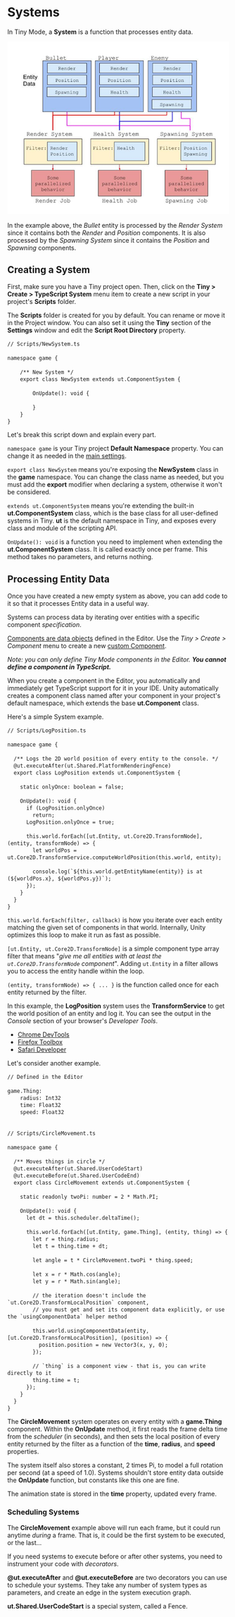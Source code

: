 # Systems

In Tiny Mode, a **System** is a function that processes entity data.

![alt_text](images/scripting-diagram.png "image_tooltip")


In the example above, the _Bullet_ entity is processed by the _Render System_ since it contains both the _Render_ and _Position_ components. It is also processed by the _Spawning System_ since it contains the _Position_ and _Spawning_ components.


## Creating a System

First, make sure you have a Tiny project open. Then, click on the **Tiny > Create > TypeScript System** menu item to create a new script in your project's **Scripts** folder.

The **Scripts** folder is created for you by default. You can rename or move it in the Project window. You can also set it using the **Tiny** section of the **Settings** window and edit the **Script Root Directory** property.
```
// Scripts/NewSystem.ts

namespace game {

    /** New System */
    export class NewSystem extends ut.ComponentSystem {

        OnUpdate(): void {

        }
    }
}
```

Let's break this script down and explain every part.

`namespace game` is your Tiny project **Default Namespace** property. You can change it as needed in the [main settings](settings-main).

`export class NewSystem` means you're exposing the **NewSystem** class in the **game** namespace. You can change the class name as needed, but you must add the **export** modifier when declaring a system, otherwise it won't be considered.

`extends ut.ComponentSystem` means you're extending the built-in **ut.ComponentSystem** class, which is the base class for all user-defined systems in Tiny. **ut** is the default namespace in Tiny, and exposes every class and module of the scripting API.

`OnUpdate(): void` is a function you need to implement when extending the **ut.ComponentSystem** class. It is called exactly once per frame. This method takes no parameters, and returns nothing.


## Processing Entity Data

Once you have created a new empty system as above, you can add code to it so that it processes Entity data in a useful way.

Systems can process data by iterating over entities with a specific component _specification_.

[Components are data objects](components) defined in the Editor. Use the _Tiny > Create > Component_ menu to create a new [custom Component](creating-custom-components).

_Note: you can only define Tiny Mode components in the Editor. **You cannot define a component in TypeScript.**_

When you create a component in the Editor, you automatically and immediately get TypeScript support for it in your IDE. Unity automatically creates a component class named after your component in your project's default namespace, which extends the base **ut.Component** class.

Here's a simple System example.
```
// Scripts/LogPosition.ts

namespace game {

  /** Logs the 2D world position of every entity to the console. */
  @ut.executeAfter(ut.Shared.PlatformRenderingFence)
  export class LogPosition extends ut.ComponentSystem {

    static onlyOnce: boolean = false;

    OnUpdate(): void {
      if (LogPosition.onlyOnce)
        return;
      LogPosition.onlyOnce = true;

      this.world.forEach([ut.Entity, ut.Core2D.TransformNode], (entity, transformNode) => {
        let worldPos = ut.Core2D.TransformService.computeWorldPosition(this.world, entity);

        console.log(`${this.world.getEntityName(entity)} is at (${worldPos.x}, ${worldPos.y})`);
      });
    }
  }
}
```

`this.world.forEach(filter, callback)` is how you iterate over each entity matching the given set of components in that world. Internally, Unity optimizes this loop to make it run as fast as possible.

`[ut.Entity, ut.Core2D.TransformNode]` is a simple component type array filter that means "_give me all entities with at least the `ut.Core2D.TransformNode` component_". Adding `ut.Entity` in a filter allows you to access the entity handle within the loop.

`(entity, transformNode) => { ... }` is the function called once for each entity returned by the filter.

In this example, the **LogPosition** system uses the **TransformService** to get the world position of an entity and log it. You can see the output in the _Console_ section of your browser's _Developer Tools_.


*   [Chrome DevTools](https://developers.google.com/web/tools/chrome-devtools/)
*   [Firefox Toolbox](https://developer.mozilla.org/en-US/docs/Tools/Tools_Toolbox)
*   [Safari Developer](https://support.apple.com/en-ca/guide/safari-developer/welcome/mac)

Let's consider another example.
```
// Defined in the Editor

game.Thing:
    radius: Int32
    time: Float32
    speed: Float32


// Scripts/CircleMovement.ts

namespace game {

  /** Moves things in circle */
  @ut.executeAfter(ut.Shared.UserCodeStart)
  @ut.executeBefore(ut.Shared.UserCodeEnd)
  export class CircleMovement extends ut.ComponentSystem {

    static readonly twoPi: number = 2 * Math.PI;

    OnUpdate(): void {
      let dt = this.scheduler.deltaTime();

      this.world.forEach([ut.Entity, game.Thing], (entity, thing) => {
        let r = thing.radius;
        let t = thing.time + dt;

        let angle = t * CircleMovement.twoPi * thing.speed;

        let x = r * Math.cos(angle);
        let y = r * Math.sin(angle);

        // the iteration doesn't include the `ut.Core2D.TransformLocalPosition` component,
        // you must get and set its component data explicitly, or use the `usingComponentData` helper method

        this.world.usingComponentData(entity, [ut.Core2D.TransformLocalPosition], (position) => {
          position.position = new Vector3(x, y, 0);
        });

        // `thing` is a component view - that is, you can write directly to it
        thing.time = t;
      });
    }
  }
}
```

The **CircleMovement** system operates on every entity with a **game.Thing** component. Within the **OnUpdate** method, it first reads the frame delta time from the _scheduler_ (in seconds), and then sets the local position of every entity returned by the filter as a function of the **time**, **radius**, and **speed** properties.

The system itself also stores a constant, 2 times Pi, to model a full rotation per second (at a speed of 1.0). Systems shouldn't store entity data outside the **OnUpdate** function, but constants like this one are fine.

The animation state is stored in the **time** property, updated every frame.


### **Scheduling Systems**

The **CircleMovement** example above will run each frame, but it could run anytime _during_ a frame. That is, it could be the first system to be executed, or the last...

If you need systems to execute before or after other systems, you need to instrument your code with _decorators_.

**@ut.executeAfter** and **@ut.executeBefore** are two decorators you can use to schedule your systems. They take any number of system types as parameters, and create an edge in the system execution graph.

**ut.Shared.UserCodeStart** is a special system, called a Fence.
